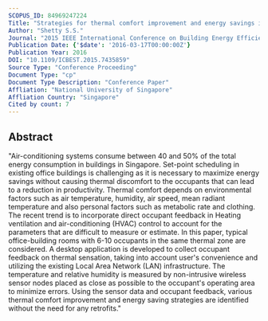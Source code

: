 ```yaml
---
SCOPUS_ID: 84969247224
Title: "Strategies for thermal comfort improvement and energy savings in existing office buildings using occupant feedback"
Author: "Shetty S.S."
Journal: "2015 IEEE International Conference on Building Energy Efficiency and Sustainable Technologies, ICBEST 2015"
Publication Date: {'$date': '2016-03-17T00:00:00Z'}
Publication Year: 2016
DOI: "10.1109/ICBEST.2015.7435859"
Source Type: "Conference Proceeding"
Document Type: "cp"
Document Type Description: "Conference Paper"
Affliation: "National University of Singapore"
Affliation Country: "Singapore"
Cited by count: 7
---
```


## Abstract
"Air-conditioning systems consume between 40 and 50% of the total energy consumption in buildings in Singapore. Set-point scheduling in existing office buildings is challenging as it is necessary to maximize energy savings without causing thermal discomfort to the occupants that can lead to a reduction in productivity. Thermal comfort depends on environmental factors such as air temperature, humidity, air speed, mean radiant temperature and also personal factors such as metabolic rate and clothing. The recent trend is to incorporate direct occupant feedback in Heating ventilation and air-conditioning (HVAC) control to account for the parameters that are difficult to measure or estimate. In this paper, typical office-building rooms with 6-10 occupants in the same thermal zone are considered. A desktop application is developed to collect occupant feedback on thermal sensation, taking into account user's convenience and utilizing the existing Local Area Network (LAN) infrastructure. The temperature and relative humidity is measured by non-intrusive wireless sensor nodes placed as close as possible to the occupant's operating area to minimize errors. Using the sensor data and occupant feedback, various thermal comfort improvement and energy saving strategies are identified without the need for any retrofits."
